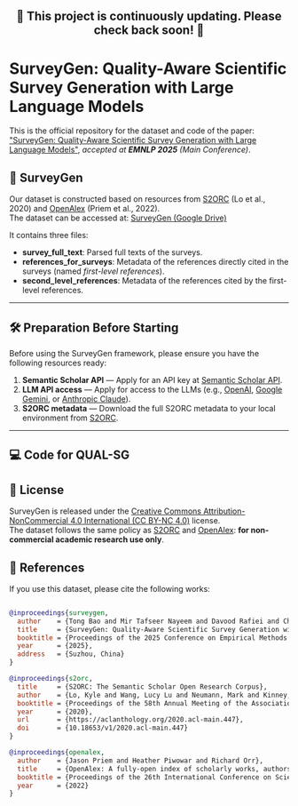 <h2 align="center">🚧 <b>This project is continuously updating. Please check back soon!</b> 🚧</h2>



# SurveyGen: Quality-Aware Scientific Survey Generation with Large Language Models



This is the official repository for the dataset and code of the paper:  ["SurveyGen: Quality-Aware Scientific Survey Generation with Large Language Models"](https://arxiv.org/abs/2508.17647),  *accepted at **EMNLP 2025** (Main Conference)*.


## 📂 SurveyGen

Our dataset is constructed based on resources from [S2ORC](https://allenai.org/data/s2orc) (Lo et al., 2020) and [OpenAlex](https://openalex.org/) (Priem et al., 2022).  
The dataset can be accessed at:  [SurveyGen (Google Drive)](https://drive.google.com/drive/folders/1ky6FAd2rs9XPjmOrTMScPbPu_tBv4veh?usp=sharing)  

It contains three files:  

- **survey_full_text**: Parsed full texts of the surveys.  
- **references_for_surveys**: Metadata of the references directly cited in the surveys (named *first-level references*). 
- **second_level_references**: Metadata of the references cited by the first-level references.  

---

## 🛠️ Preparation Before Starting

Before using the SurveyGen framework, please ensure you have the following resources ready:

1. **Semantic Scholar API** — Apply for an API key at [Semantic Scholar API](https://www.semanticscholar.org/product/api).  
2. **LLM API access** — Apply for access to the LLMs (e.g., [OpenAI](https://platform.openai.com/), [Google Gemini](https://ai.google/discover/gemini/), or [Anthropic Claude](https://www.anthropic.com/claude)).  
3. **S2ORC metadata** — Download the full S2ORC metadata to your local environment from [S2ORC](https://api.semanticscholar.org/api-docs/).  

---

## 💻 Code for QUAL-SG


## 📜 License

SurveyGen is released under the [Creative Commons Attribution-NonCommercial 4.0 International (CC BY-NC 4.0)](https://creativecommons.org/licenses/by-nc/4.0/legalcode) license.  
The dataset follows the same policy as [S2ORC](https://allenai.org/data/s2orc) and [OpenAlex](https://openalex.org/): **for non-commercial academic research use only**.


## 📖 References

If you use this dataset, please cite the following works:

```bibtex

@inproceedings{surveygen,
  author    = {Tong Bao and Mir Tafseer Nayeem and Davood Rafiei and Chengzhi Zhang},
  title     = {SurveyGen: Quality-Aware Scientific Survey Generation with Large Language Models},
  booktitle = {Proceedings of the 2025 Conference on Empirical Methods in Natural Language Processing (EMNLP)},
  year      = {2025},
  address   = {Suzhou, China}
}

@inproceedings{s2orc,
  title     = {S2ORC: The Semantic Scholar Open Research Corpus},
  author    = {Lo, Kyle and Wang, Lucy Lu and Neumann, Mark and Kinney, Rodney and Weld, Daniel S.},
  booktitle = {Proceedings of the 58th Annual Meeting of the Association for Computational Linguistics},
  year      = {2020},
  url       = {https://aclanthology.org/2020.acl-main.447},
  doi       = {10.18653/v1/2020.acl-main.447}
}

@inproceedings{openalex,
  author    = {Jason Priem and Heather Piwowar and Richard Orr},
  title     = {OpenAlex: A fully-open index of scholarly works, authors, venues, institutions, and concepts},
  booktitle = {Proceedings of the 26th International Conference on Science, Technology and Innovation Indicators (STI 2022)},
  year      = {2022}
}

